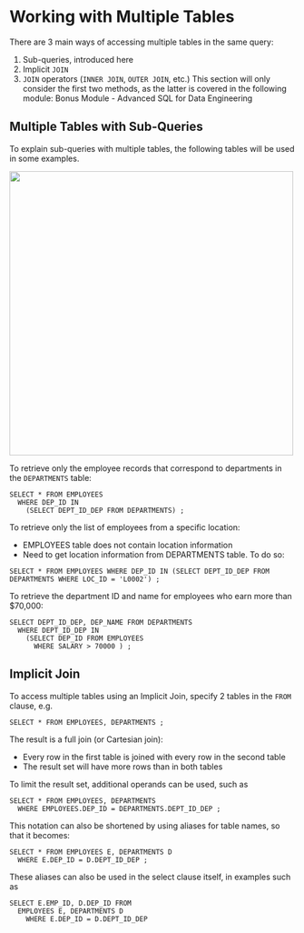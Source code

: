 # Working with Multiple Tables
There are 3 main ways of accessing multiple tables in the same query:

1. Sub-queries, introduced here
2. Implicit `JOIN`
3. `JOIN` operators (`INNER JOIN`, `OUTER JOIN`, etc.)
This section will only consider the first two methods, as the latter is covered in the following module: Bonus Module - Advanced SQL for Data Engineering

## Multiple Tables with Sub-Queries
To explain sub-queries with multiple tables, the following tables will be used in some examples.

<img src="https://user-images.githubusercontent.com/13508894/278580001-99d74d21-7f8f-45c1-b7c0-c04a13e87702.png" width="500" />


To retrieve only the employee records that correspond to departments in the `DEPARTMENTS` table:
```
SELECT * FROM EMPLOYEES
  WHERE DEP_ID IN
    (SELECT DEPT_ID_DEP FROM DEPARTMENTS) ;
```

To retrieve only the list of employees from a specific location:

* EMPLOYEES table does not contain location information
* Need to get location information from DEPARTMENTS table. To do so:
```
SELECT * FROM EMPLOYEES WHERE DEP_ID IN (SELECT DEPT_ID_DEP FROM DEPARTMENTS WHERE LOC_ID = 'L0002') ;
```

To retrieve the department ID and name for employees who earn more than $70,000:
```
SELECT DEPT_ID_DEP, DEP_NAME FROM DEPARTMENTS
  WHERE DEPT_ID_DEP IN
    (SELECT DEP_ID FROM EMPLOYEES
      WHERE SALARY > 70000 ) ;
```

## Implicit Join
To access multiple tables using an Implicit Join, specify 2 tables in the `FROM` clause, e.g.
```
SELECT * FROM EMPLOYEES, DEPARTMENTS ;
```

The result is a full join (or Cartesian join):

* Every row in the first table is joined with every row in the second table
* The result set will have more rows than in both tables

To limit the result set, additional operands can be used, such as

```
SELECT * FROM EMPLOYEES, DEPARTMENTS
  WHERE EMPLOYEES.DEP_ID = DEPARTMENTS.DEPT_ID_DEP ; 
```

This notation can also be shortened by using aliases for table names, so that it becomes:
```
SELECT * FROM EMPLOYEES E, DEPARTMENTS D
  WHERE E.DEP_ID = D.DEPT_ID_DEP ;
```

These aliases can also be used in the select clause itself, in examples such as
```
SELECT E.EMP_ID, D.DEP_ID FROM 
  EMPLOYEES E, DEPARTMENTS D
    WHERE E.DEP_ID = D.DEPT_ID_DEP
```
